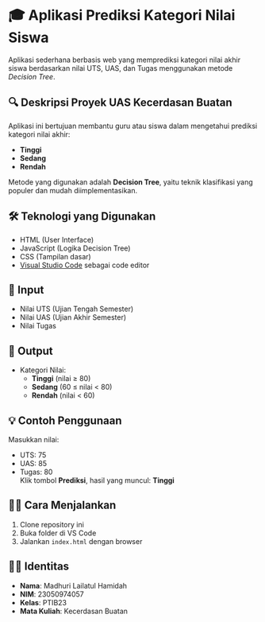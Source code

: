 # 🎓 Aplikasi Prediksi Kategori Nilai Siswa

Aplikasi sederhana berbasis web yang memprediksi kategori nilai akhir siswa berdasarkan nilai UTS, UAS, dan Tugas menggunakan metode *Decision Tree*.

## 🔍 Deskripsi Proyek UAS Kecerdasan Buatan

Aplikasi ini bertujuan membantu guru atau siswa dalam mengetahui prediksi kategori nilai akhir:
- **Tinggi**
- **Sedang**
- **Rendah**

Metode yang digunakan adalah **Decision Tree**, yaitu teknik klasifikasi yang populer dan mudah diimplementasikan.

## 🛠️ Teknologi yang Digunakan
- HTML (User Interface)
- JavaScript (Logika Decision Tree)
- CSS (Tampilan dasar)
- [Visual Studio Code](https://code.visualstudio.com/) sebagai code editor

## 🎯 Input
- Nilai UTS (Ujian Tengah Semester)
- Nilai UAS (Ujian Akhir Semester)
- Nilai Tugas

## 🎯 Output
- Kategori Nilai:
  - **Tinggi** (nilai ≥ 80)
  - **Sedang** (60 ≤ nilai < 80)
  - **Rendah** (nilai < 60)

## 💡 Contoh Penggunaan
Masukkan nilai:
- UTS: 75
- UAS: 85
- Tugas: 80  
Klik tombol **Prediksi**, hasil yang muncul: **Tinggi**

## 👨‍💻 Cara Menjalankan
1. Clone repository ini
2. Buka folder di VS Code
3. Jalankan `index.html` dengan browser


## 👩‍💼 Identitas 

- **Nama**: Madhuri Lailatul Hamidah  
- **NIM**: 23050974057  
- **Kelas**: PTIB23  
- **Mata Kuliah**: Kecerdasan Buatan  

